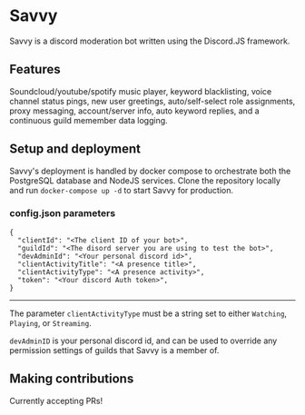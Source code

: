 # Savvy

Savvy is a discord moderation bot written using the Discord.JS framework.

## Features

Soundcloud/youtube/spotify music player, keyword blacklisting, voice channel status pings, new user greetings, auto/self-select role assignments, proxy messaging, account/server info, auto keyword replies, and a continuous guild memember data logging. 

## Setup and deployment

Savvy's deployment is handled by docker compose to orchestrate both the PostgreSQL database and NodeJS services. Clone the repository locally and run `docker-compose up -d` to start Savvy for production. 

### config.json parameters

```
{
  "clientId": "<The client ID of your bot>",
  "guildId": "<The disord server you are using to test the bot>",
  "devAdminId": "<Your personal discord id>",
  "clientActivityTitle": "<A presence title>",
  "clientActivityType": "<A presence activity>",
  "token": "<Your discord Auth token>",
}
```

---

The parameter `clientActivityType` must be a string set to either `Watching`, `Playing`, or `Streaming`.

`devAdminID` is your personal discord id, and can be used to override any permission settings of guilds that Savvy is a member of.

## Making contributions

Currently accepting PRs!
